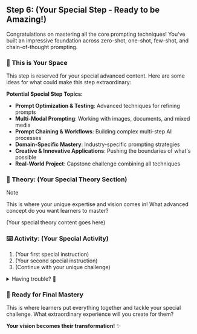 ## Step 6: (Your Special Step - Ready to be Amazing!)

Congratulations on mastering all the core prompting techniques! You've built an impressive foundation across zero-shot, one-shot, few-shot, and chain-of-thought prompting.

### 🎯 This is Your Space

This step is reserved for your special advanced content. Here are some ideas for what could make this step extraordinary:

**Potential Special Step Topics:**
- **Prompt Optimization & Testing**: Advanced techniques for refining prompts
- **Multi-Modal Prompting**: Working with images, documents, and mixed media
- **Prompt Chaining & Workflows**: Building complex multi-step AI processes
- **Domain-Specific Mastery**: Industry-specific prompting strategies
- **Creative & Innovative Applications**: Pushing the boundaries of what's possible
- **Real-World Project**: Capstone challenge combining all techniques

### 📖 Theory: (Your Special Theory Section)

> [!NOTE]
> This is where your unique expertise and vision comes in! What advanced concept do you want learners to master?

(Your special theory content goes here)

### ⌨️ Activity: (Your Special Activity)

1. (Your first special instruction)
2. (Your second special instruction)
3. (Continue with your unique challenge)

<details>
<summary>Having trouble? 🤷</summary><br/>

- (Your special troubleshooting tips)
- (Additional help specific to your content)

</details>

### 🚀 Ready for Final Mastery

This is where learners put everything together and tackle your special challenge. What extraordinary experience will you create for them?

**Your vision becomes their transformation!** ✨
